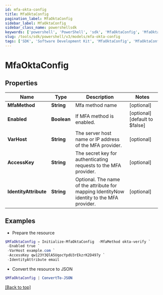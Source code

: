 ```yaml
---
id: mfa-okta-config
title: MfaOktaConfig
pagination_label: MfaOktaConfig
sidebar_label: MfaOktaConfig
sidebar_class_name: powershellsdk
keywords: ['powershell', 'PowerShell', 'sdk', 'MfaOktaConfig', 'MfaOktaConfig']
slug: /tools/sdk/powershell/v3/models/mfa-okta-config
tags: ['SDK', 'Software Development Kit', 'MfaOktaConfig', 'MfaOktaConfig']
---
```


# MfaOktaConfig

## Properties

| Name | Type | Description | Notes |
| --- | --- | --- | --- |
| **MfaMethod** | **String** | Mfa method name | [optional] |
| **Enabled** | **Boolean** | If MFA method is enabled. | [optional] [default to $false] |
| **VarHost** | **String** | The server host name or IP address of the MFA provider. | [optional] |
| **AccessKey** | **String** | The secret key for authenticating requests to the MFA provider. | [optional] |
| **IdentityAttribute** | **String** | Optional. The name of the attribute for mapping IdentityNow identity to the MFA provider. | [optional] |

## Examples

- Prepare the resource

```powershell
$MfaOktaConfig = Initialize-MfaOktaConfig  -MfaMethod okta-verify `
 -Enabled true `
 -VarHost example.com `
 -AccessKey qw123Y3QlA5UqocYpdU3rEkzrK2D497y `
 -IdentityAttribute email
```

- Convert the resource to JSON

```powershell
$MfaOktaConfig | ConvertTo-JSON
```

[[Back to top]](#)
